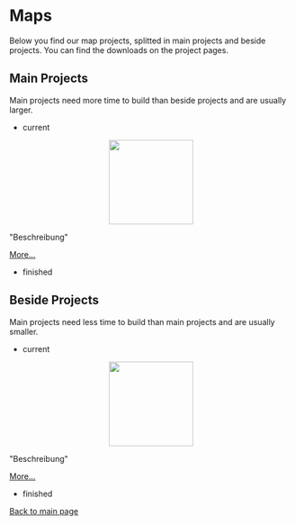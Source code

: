 # Maps
Below you find our map projects, splitted in main projects and beside projects. You can find the downloads on the project pages.

## Main Projects
Main projects need more time to build than beside projects and are usually larger.
* current

<p align="center"><img src="https://themaun.github.io/images/The-Dream.png" width="150"></p>

"Beschreibung"

[More...](https://themaun.github.io/en/Projects/Maps/The_Dream)

* finished
## Beside Projects
Main projects need less time to build than main projects and are usually smaller.
* current

<p align="center"><img src="https://themaun.github.io/images/Sheeparcours.png" width="150"></p>

"Beschreibung"

[More...](https://themaun.github.io/en/Projects/Maps/Sheeparcours)

* finished

[Back to main page](https://themaun.github.io/en)
